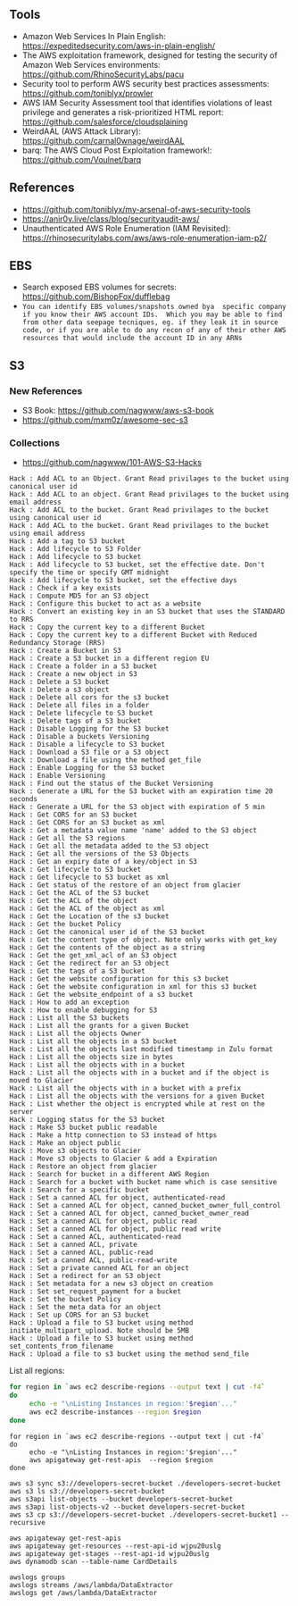 ## Tools 

- Amazon Web Services In Plain English: <https://expeditedsecurity.com/aws-in-plain-english/>
- The AWS exploitation framework, designed for testing the security of Amazon Web Services environments: <https://github.com/RhinoSecurityLabs/pacu>
- Security tool to perform AWS security best practices assessments: <https://github.com/toniblyx/prowler>
- AWS IAM Security Assessment tool that identifies violations of least privilege and generates a risk-prioritized HTML report: <https://github.com/salesforce/cloudsplaining>
- WeirdAAL (AWS Attack Library): <https://github.com/carnal0wnage/weirdAAL>
- barq: The AWS Cloud Post Exploitation framework!: <https://github.com/Voulnet/barq>

## References

- <https://github.com/toniblyx/my-arsenal-of-aws-security-tools>
- <https://anir0y.live/class/blog/securityaudit-aws/>
- Unauthenticated AWS Role Enumeration (IAM Revisited): <https://rhinosecuritylabs.com/aws/aws-role-enumeration-iam-p2/>

## EBS 

- Search exposed EBS volumes for secrets: <https://github.com/BishopFox/dufflebag>
- `You can identify EBS volumes/snapshots owned bya  specific company if you know their AWS account IDs.  Which you may be able to find from other data seepage tecniques, eg. if they leak it in source code, or if you are able to do any recon of any of their other AWS resources that would include the account ID in any ARNs`

## S3

###  New References

- S3 Book: <https://github.com/nagwww/aws-s3-book>
- <https://github.com/mxm0z/awesome-sec-s3>

### Collections

- <https://github.com/nagwww/101-AWS-S3-Hacks>

```
Hack : Add ACL to an Object. Grant Read privilages to the bucket using canonical user id
Hack : Add ACL to an object. Grant Read privilages to the bucket using email address
Hack : Add ACL to the bucket. Grant Read privilages to the bucket using canonical user id
Hack : Add ACL to the bucket. Grant Read privilages to the bucket using email address
Hack : Add a tag to S3 bucket
Hack : Add lifecycle to S3 Folder
Hack : Add lifecycle to S3 bucket
Hack : Add lifecycle to S3 bucket, set the effective date. Don't specify the time or specify GMT midnight
Hack : Add lifecycle to S3 bucket, set the effective days
Hack : Check if a key exists
Hack : Compute MD5 for an S3 object
Hack : Configure this bucket to act as a website
Hack : Convert an existing key in an S3 bucket that uses the STANDARD to RRS
Hack : Copy the current key to a different Bucket
Hack : Copy the current key to a different Bucket with Reduced Redundancy Storage (RRS)
Hack : Create a Bucket in S3
Hack : Create a S3 bucket in a different region EU
Hack : Create a folder in a S3 bucket
Hack : Create a new object in S3
Hack : Delete a S3 bucket
Hack : Delete a s3 object
Hack : Delete all cors for the s3 bucket
Hack : Delete all files in a folder
Hack : Delete lifecycle to S3 bucket
Hack : Delete tags of a S3 bucket
Hack : Disable Logging for the S3 bucket
Hack : Disable a buckets Versioning
Hack : Disable a lifecycle to S3 bucket
Hack : Download a S3 file or a S3 object
Hack : Download a file using the method get_file
Hack : Enable Logging for the S3 bucket
Hack : Enable Versioning
Hack : Find out the status of the Bucket Versioning
Hack : Generate a URL for the S3 bucket with an expiration time 20 seconds
Hack : Generate a URL for the S3 object with expiration of 5 min
Hack : Get CORS for an S3 bucket
Hack : Get CORS for an S3 bucket as xml
Hack : Get a metadata value name 'name' added to the S3 object
Hack : Get all the S3 regions
Hack : Get all the metadata added to the S3 object
Hack : Get all the versions of the S3 Objects
Hack : Get an expiry date of a key/object in S3
Hack : Get lifecycle to S3 bucket
Hack : Get lifecycle to S3 bucket as xml
Hack : Get status of the restore of an object from glacier
Hack : Get the ACL of the S3 bucket
Hack : Get the ACL of the object
Hack : Get the ACL of the object as xml
Hack : Get the Location of the s3 bucket
Hack : Get the bucket Policy
Hack : Get the canonical user id of the S3 bucket
Hack : Get the content type of object. Note only works with get_key
Hack : Get the contents of the object as a string
Hack : Get the get_xml_acl of an S3 object
Hack : Get the redirect for an S3 object
Hack : Get the tags of a S3 bucket
Hack : Get the website configuration for this s3 bucket
Hack : Get the website configuration in xml for this s3 bucket
Hack : Get the website_endpoint of a s3 bucket
Hack : How to add an exception
Hack : How to enable debugging for S3
Hack : List all the S3 buckets
Hack : List all the grants for a given Bucket
Hack : List all the objects Owner
Hack : List all the objects in a S3 bucket
Hack : List all the objects last modified timestamp in Zulu format
Hack : List all the objects size in bytes
Hack : List all the objects with in a bucket
Hack : List all the objects with in a bucket and if the object is moved to Glacier
Hack : List all the objects with in a bucket with a prefix
Hack : List all the objects with the versions for a given Bucket
Hack : List whether the object is encrypted while at rest on the server
Hack : Logging status for the S3 bucket
Hack : Make S3 bucket public readable
Hack : Make a http connection to S3 instead of https
Hack : Make an object public
Hack : Move s3 objects to Glacier
Hack : Move s3 objects to Glacier & add a Expiration
Hack : Restore an object from glacier
Hack : Search for bucket in a different AWS Region
Hack : Search for a bucket with bucket name which is case sensitive
Hack : Search for a specific bucket
Hack : Set a canned ACL for object, authenticated-read
Hack : Set a canned ACL for object, canned_bucket_owner_full_control
Hack : Set a canned ACL for object, canned_bucket_owner_read
Hack : Set a canned ACL for object, public read
Hack : Set a canned ACL for object, public read write
Hack : Set a canned ACL, authenticated-read
Hack : Set a canned ACL, private
Hack : Set a canned ACL, public-read
Hack : Set a canned ACL, public-read-write
Hack : Set a private canned ACL for an object
Hack : Set a redirect for an S3 object
Hack : Set metadata for a new s3 object on creation
Hack : Set set_request_payment for a bucket
Hack : Set the bucket Policy
Hack : Set the meta data for an object
Hack : Set up CORS for an S3 bucket
Hack : Upload a file to S3 bucket using method initiate_multipart_upload. Note should be 5MB
Hack : Upload a file to S3 bucket using method set_contents_from_filename
Hack : Upload a file to s3 bucket using the method send_file
```

List all regions:
```bash
for region in `aws ec2 describe-regions --output text | cut -f4`
do
     echo -e "\nListing Instances in region:'$region'..."
     aws ec2 describe-instances --region $region
done
```

```
for region in `aws ec2 describe-regions --output text | cut -f4`
do
     echo -e "\nListing Instances in region:'$region'..."
     aws apigateway get-rest-apis  --region $region
done
```

```
aws s3 sync s3://developers-secret-bucket ./developers-secret-bucket
aws s3 ls s3://developers-secret-bucket
aws s3api list-objects --bucket developers-secret-bucket
aws s3api list-objects-v2 --bucket developers-secret-bucket
aws s3 cp s3://developers-secret-bucket ./developers-secret-bucket1 --recursive
```

```
aws apigateway get-rest-apis
aws apigateway get-resources --rest-api-id wjpu20uslg
aws apigateway get-stages --rest-api-id wjpu20uslg
aws dynamodb scan --table-name CardDetails

awslogs groups
awslogs streams /aws/lambda/DataExtractor
awslogs get /aws/lambda/DataExtractor
```
